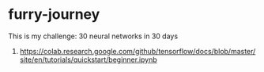 # furry-journey

This is my challenge: 30 neural networks in 30 days

01. https://colab.research.google.com/github/tensorflow/docs/blob/master/site/en/tutorials/quickstart/beginner.ipynb

